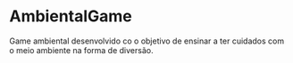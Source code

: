 # AmbientalGame
Game ambiental desenvolvido co o objetivo de ensinar a ter cuidados com o meio ambiente na forma de diversão.
